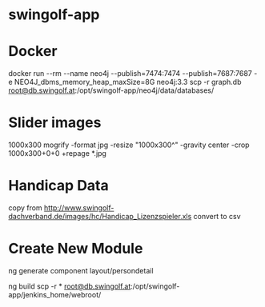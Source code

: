 # swingolf-app

# Docker
docker run --rm --name neo4j --publish=7474:7474 --publish=7687:7687 -e NEO4J_dbms_memory_heap_maxSize=8G neo4j:3.3
scp -r graph.db root@db.swingolf.at:/opt/swingolf-app/neo4j/data/databases/

# Slider images
1000x300
mogrify -format jpg -resize "1000x300^" -gravity center -crop 1000x300+0+0 +repage *.jpg

# Handicap Data
copy from http://www.swingolf-dachverband.de/images/hc/Handicap_Lizenzspieler.xls
convert to csv

# Create New Module
ng generate component layout/persondetail

ng build 
scp -r * root@db.swingolf.at:/opt/swingolf-app/jenkins_home/webroot/